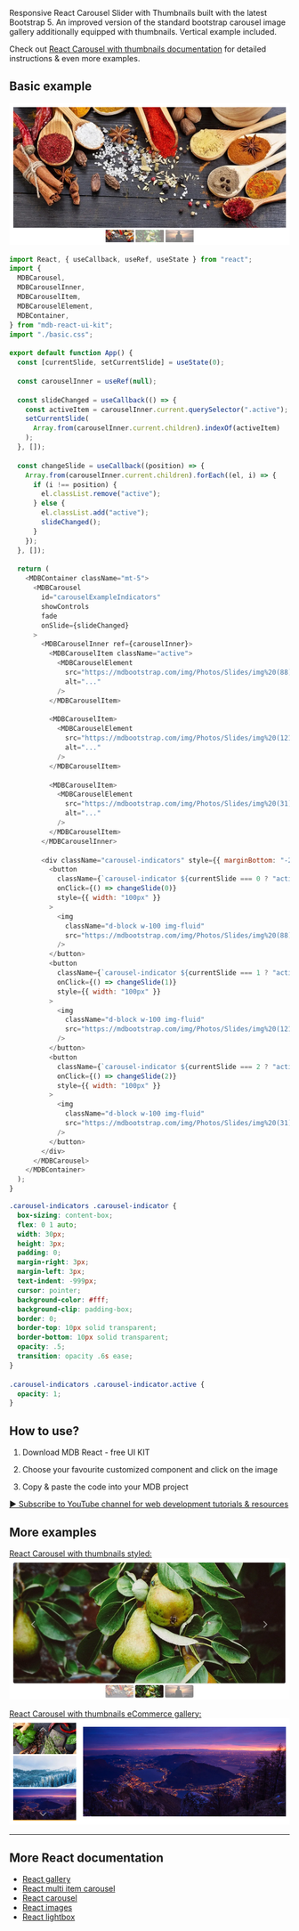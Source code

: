 Responsive React Carousel Slider with Thumbnails built with the latest Bootstrap 5. An
improved version of the standard bootstrap carousel image gallery additionally equipped
with thumbnails. Vertical example included.
          

Check out [React Carousel with thumbnails documentation](https://mdbootstrap.com/docs/react/extended/carousel-with-thumbnails/) for detailed instructions & even more examples.

## Basic example

![React Carousel with thumbnails](/assets/basic.png)

```js
import React, { useCallback, useRef, useState } from "react";
import {
  MDBCarousel,
  MDBCarouselInner,
  MDBCarouselItem,
  MDBCarouselElement,
  MDBContainer,
} from "mdb-react-ui-kit";
import "./basic.css";

export default function App() {
  const [currentSlide, setCurrentSlide] = useState(0);

  const carouselInner = useRef(null);

  const slideChanged = useCallback(() => {
    const activeItem = carouselInner.current.querySelector(".active");
    setCurrentSlide(
      Array.from(carouselInner.current.children).indexOf(activeItem)
    );
  }, []);

  const changeSlide = useCallback((position) => {
    Array.from(carouselInner.current.children).forEach((el, i) => {
      if (i !== position) {
        el.classList.remove("active");
      } else {
        el.classList.add("active");
        slideChanged();
      }
    });
  }, []);

  return (
    <MDBContainer className="mt-5">
      <MDBCarousel
        id="carouselExampleIndicators"
        showControls
        fade
        onSlide={slideChanged}
      >
        <MDBCarouselInner ref={carouselInner}>
          <MDBCarouselItem className="active">
            <MDBCarouselElement
              src="https://mdbootstrap.com/img/Photos/Slides/img%20(88).webp"
              alt="..."
            />
          </MDBCarouselItem>

          <MDBCarouselItem>
            <MDBCarouselElement
              src="https://mdbootstrap.com/img/Photos/Slides/img%20(121).webp"
              alt="..."
            />
          </MDBCarouselItem>

          <MDBCarouselItem>
            <MDBCarouselElement
              src="https://mdbootstrap.com/img/Photos/Slides/img%20(31).webp"
              alt="..."
            />
          </MDBCarouselItem>
        </MDBCarouselInner>

        <div className="carousel-indicators" style={{ marginBottom: "-20px" }}>
          <button
            className={`carousel-indicator ${currentSlide === 0 ? "active" : ""}`}
            onClick={() => changeSlide(0)}
            style={{ width: "100px" }}
          >
            <img
              className="d-block w-100 img-fluid"
              src="https://mdbootstrap.com/img/Photos/Slides/img%20(88).webp"
            />
          </button>
          <button
            className={`carousel-indicator ${currentSlide === 1 ? "active" : ""}`}
            onClick={() => changeSlide(1)}
            style={{ width: "100px" }}
          >
            <img
              className="d-block w-100 img-fluid"
              src="https://mdbootstrap.com/img/Photos/Slides/img%20(121).webp"
            />
          </button>
          <button
            className={`carousel-indicator ${currentSlide === 2 ? "active" : ""}`}
            onClick={() => changeSlide(2)}
            style={{ width: "100px" }}
          >
            <img
              className="d-block w-100 img-fluid"
              src="https://mdbootstrap.com/img/Photos/Slides/img%20(31).webp"
            />
          </button>
        </div>
      </MDBCarousel>
    </MDBContainer>
  );
}

```

```css
.carousel-indicators .carousel-indicator {
  box-sizing: content-box;
  flex: 0 1 auto;
  width: 30px;
  height: 3px;
  padding: 0;
  margin-right: 3px;
  margin-left: 3px;
  text-indent: -999px;
  cursor: pointer;
  background-color: #fff;
  background-clip: padding-box;
  border: 0;
  border-top: 10px solid transparent;
  border-bottom: 10px solid transparent;
  opacity: .5;
  transition: opacity .6s ease;
}

.carousel-indicators .carousel-indicator.active {
  opacity: 1;
}
```

## How to use?

1. Download MDB React - free UI KIT

2. Choose your favourite customized component and click on the image

3. Copy & paste the code into your MDB project

[▶️ Subscribe to YouTube channel for web development tutorials & resources](https://www.youtube.com/MDBootstrap?sub_confirmation=1)

## More examples

[React Carousel with thumbnails styled:
![React Carousel with thumbnails](/assets/styled.png)](https://mdbootstrap.com/docs/react/extended/carousel-with-thumbnails/#section-material-design-styling)

[React Carousel with thumbnails eCommerce gallery:
![React Carousel with thumbnails](/assets/gallery.png)](https://mdbootstrap.com/docs/react/extended/carousel-with-thumbnails/#section-ecommerce-gallery)

___

## More React documentation

<ul>
<li><a href="https://mdbootstrap.com/docs/react/extended/gallery/">React gallery</a></li>
<li><a href="https://mdbootstrap.com/docs/react/plugins/multi-item-carousel/">React multi item carousel</a></li>
<li><a href="https://mdbootstrap.com/docs/react/components/carousel/">React carousel</a></li>
<li><a href="https://mdbootstrap.com/docs/react/content-styles/images/">React images</a></li>
<li><a href="https://mdbootstrap.com/docs/react/components/lightbox/">React lightbox</a></li>
</ul>
